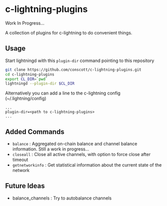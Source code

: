 # c-lightning-plugins

Work In Progress...

A collection of plugins for c-lightning to do convenient things.

## Usage

Start lightningd with this `plugin-dir` command pointing to this repository
```bash
git clone https://github.com/conscott/c-lightning-plugins.git
cd c-lightning-plugins
export CL_DIR=`pwd`
lightningd --plugin-dir $CL_DIR
```

Alternatively you can add a line to the c-lightning config (~/.lightning/config)
```
...
plugin-dir=<path to c-lightning-plugins>
...
```

## Added Commands

* `balance` : Aggregated on-chain balance and channel balance information. Still a work in progress...
* `closeall` : Close all active channels, with option to force close after timeout
* `getnetworkinfo` : Get statistical information about the current state of the network

## Future Ideas

* balance_channels : Try to autobalance channels

